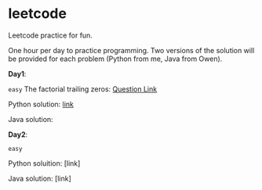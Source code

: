 # leetcode

Leetcode practice for fun.

One hour per day to practice programming. Two versions of the solution will be provided for each problem (Python from me, Java from Owen).

**Day1**:

`easy` The factorial trailing zeros: [Question Link](https://leetcode.com/problems/factorial-trailing-zeroes/)

Python solution: [link](Python/D1_factorial_trailing_zeros.py)

Java solution:


**Day2**:

`easy`

Python soluition: [link]

Java solution: [link]
